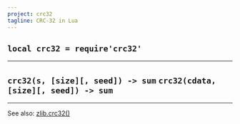```yaml
---
project: crc32
tagline: CRC-32 in Lua
---
```


## `local crc32 = require'crc32'`

-----------------------------------------
`crc32(s, [size][, seed]) -> sum`
`crc32(cdata, [size][, seed]) -> sum`
-----------------------------------------

----
See also: [zlib.crc32()](zlib.html#crc32)
